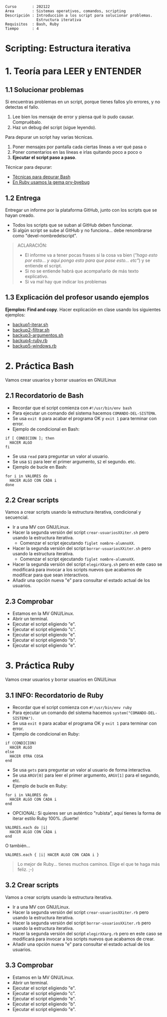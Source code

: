 
```
Curso       : 202122
Area        : Sistemas operativos, comandos, scripting
Descripción : Introducción a los script para solucionar problemas.
              Estructura iterativa
Requisitos  : Bash, Ruby
Tiempo      : 4
```

# Scripting: Estructura iterativa

# 1. Teoría para LEER y ENTENDER

## 1.1 Solucionar problemas

Si encuentras problemas en un script, porque tienes fallos y/o errores, y no detectas el fallo.
1. Lee bien los mensaje de error y piensa qué lo pudo causar. Compruébalo.
2. Haz un debug del script (sigue leyendo).

Para depurar un script hay varias técnicas.
1. Poner mensajes por pantalla cada ciertas líneas a ver qué pasa o
1. Poner comentarios en las líneas e irlas quitando poco a poco o
1. **Ejecutar el script paso a paso**.

Técnicar para depurar:
* [Técnicas para depurar Bash](https://atareao.es/tutorial/scripts-en-bash/depurar-en-bash/)
* [En Ruby usamos la gema pry-byebug](https://rubygems.org/gems/pry-byebug)

## 1.2 Entrega

Entregar un informe por la plataforma GitHub, junto con los scripts que se hayan creado.
* Todos los scripts que se suban al GitHub  deben funcionar.
* Si algún script se sube al GitHub y no funciona... debe renombrarse como "devel-nombredelscript".

> ACLARACIÓN:
> * El informe va a tener pocas frases si la cosa va bien (_"hago esto por esto... y aquí pongo esto para que pase esto... etc"_) y  se entiende el script.
> * Si no se entiende habrá que acompañarlo de más texto explicativo.
> * Si va mal hay que indicar los problemas

## 1.3 Explicación del profesor usando ejemplos

**Ejemplos: Find and copy**. Hacer explicación en clase usando los siguientes ejemplos:
* [backup1-iterar.sh](files/backup1-iterar.sh)
* [backup2-filtrar.sh](files/backup2-filtrar.sh)
* [backup3-argumentos.sh](files/backup3-argumentos.sh)
* [backup4-ruby.rb](files/backup4-ruby.rb)
* [backup5-windows.rb](files/backup5-windows.rb)

# 2. Práctica Bash

Vamos crear usuarios y borrar usuarios en GNU/Linux

## 2.1 Recordatorio de Bash

* Recordar que el script comienza con `#!/usr/bin/env bash`
* Para ejecutar un comando del sistema hacemos `COMANDO-DEL-SISTEMA`.
* Se usa `exit 0` para acabar el programa OK y `exit 1` para terminar con error.
* Ejemplo de condicional en Bash:
```
if [ CONDICION ]; then
  HACER ALGO
fi
```
* Se usa `read` para preguntar un valor al usuario.
* Se usa `$1` para leer el primer argumento, `$2` el segundo. etc.
* Ejemplo de bucle en Bash:

```
for i in VALORES do
  HACER ALGO CON CADA i
done
```

## 2.2 Crear scripts

Vamos a crear scripts usando la estructura iterativa, condicional y secuencial.
* Ir a una MV con GNU/Linux.
* Hacer la segunda versión del script `crear-usuariosXXiter.sh` pero usando la estructura iterativa.
    * Comenzar el script ejecutando `figlet nombre-alumnoXX`.
* Hacer la segunda versión del script `borrar-usuariosXXiter.sh` pero usando la estructura iterativa.
    * Comenzar el script ejecutando `figlet nombre-alumnoXX`.
* Hacer la segunda versión del script `elegirXXarg.sh` pero en este caso se modificará para invocar a los scripts nuevos que acabamos de modificar para que sean interactivos.
* Añadir una opción nueva "e" para consultar el estado actual de los usuarios.

## 2.3 Comprobar

* Estamos en la MV GNU/Linux.
* Abrir un terminal.
* Ejecutar el script eligiendo "e".
* Ejecutar el script eligiendo "c".
* Ejecutar el script eligiendo "e".
* Ejecutar el script eligiendo "b".
* Ejecutar el script eligiendo "e".

# 3. Práctica Ruby

Vamos crear usuarios y borrar usuarios en GNU/Linux

## 3.1 INFO: Recordatorio de Ruby

* Recordar que el script comienza con `#!/usr/bin/env ruby`
* Para ejecutar un comando del sistema hacemos `system("COMANDO-DEL-SISTEMA")`.
* Se usa `exit 0` para acabar el programa OK y `exit 1` para terminar con error.
* Ejemplo de condicional en Ruby:
```
if (CONDICION)
  HACER ALGO
else
  HACER OTRA COSA
end
```
* Se usa `gets` para preguntar un valor al usuario de forma interactiva.
* Se usa `ARGV[0]` para leer el primer argumento, `ARGV[1]` para el segundo, etc.
* Ejemplo de bucle en Ruby:

```
for i in VALORES do
  HACER ALGO CON CADA i
end
```
* OPCIONAL: Si quieres ser un auténtico "rubista", aquí tienes la forma de iterar estilo Ruby 100%. ¡Suerte!

```
VALORES.each do |i|
  HACER ALGO CON CADA i
end
```

O también...

```
VALORES.each { |i| HACER ALGO CON CADA i }
```

> Lo mejor de Ruby... tienes muchos caminos. Elige el que te haga más feliz. ;-)

## 3.2 Crear scripts

Vamos a crear scripts usando la estructura iterativa.
* Ir a una MV con GNU/Linux.
* Hacer la segunda versión del script `crear-usuariosXXiter.rb` pero usando la estructura iterativa.
* Hacer la segunda versión del script `borrar-usuariosXXiter.rb` pero usando la estructura iterativa.
* Hacer la segunda versión del script `elegirXXarg.rb` pero en este caso se modificará para invocar a los scripts nuevos que acabamos de crear.
* Añadir una opción nueva "e" para consultar el estado actual de los usuarios.

## 3.3 Comprobar

* Estamos en la MV GNU/Linux.
* Abrir un terminal.
* Ejecutar el script eligiendo "e".
* Ejecutar el script eligiendo "c".
* Ejecutar el script eligiendo "e".
* Ejecutar el script eligiendo "b".
* Ejecutar el script eligiendo "e".
